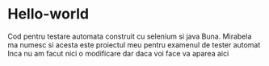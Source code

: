 # Hello-world
Cod pentru testare automata construit cu selenium si java
Buna. Mirabela ma numesc si acesta este proiectul meu pentru examenul de tester automat
Inca nu am facut nici o modificare dar daca voi face va aparea aici
